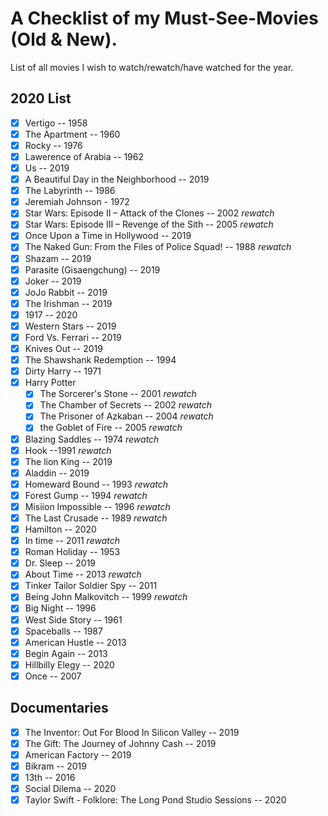 # A Checklist of my Must-See-Movies (Old & New).

List of all movies I wish to watch/rewatch/have watched for the year.

## 2020 List
- [x] Vertigo -- 1958
- [x] The Apartment -- 1960
- [x] Rocky -- 1976
- [x] Lawerence of Arabia -- 1962
- [x] Us -- 2019
- [x] A Beautiful Day in the Neighborhood -- 2019
- [x] The Labyrinth -- 1986
- [x] Jeremiah Johnson - 1972
- [x] Star Wars: Episode II – Attack of the Clones -- 2002 *rewatch*
- [x] Star Wars: Episode III – Revenge of the Sith -- 2005 *rewatch*
- [x] Once Upon a Time in Hollywood -- 2019
- [x] The Naked Gun: From the Files of Police Squad! -- 1988 *rewatch*
- [x] Shazam -- 2019
- [x] Parasite (Gisaengchung) -- 2019
- [x] Joker -- 2019
- [x] JoJo Rabbit -- 2019
- [x] The Irishman -- 2019
- [x] 1917 -- 2020
- [x] Western Stars -- 2019
- [x] Ford Vs. Ferrari -- 2019
- [x] Knives Out -- 2019
- [x] The Shawshank Redemption -- 1994
- [x] Dirty Harry -- 1971
- [x] Harry Potter
  - [x] The Sorcerer's Stone -- 2001 *rewatch*
  - [x] The Chamber of Secrets -- 2002 *rewatch*
  - [x] The Prisoner of Azkaban -- 2004 *rewatch*
  - [x] the Goblet of Fire -- 2005 *rewatch*
- [x] Blazing Saddles -- 1974 *rewatch*
- [x] Hook --1991 *rewatch*
- [x] The lion King -- 2019
- [x] Aladdin -- 2019
- [x] Homeward Bound -- 1993 *rewatch*
- [x] Forest Gump -- 1994 *rewatch*
- [x] Misiion Impossible -- 1996 *rewatch*
- [x] The Last Crusade -- 1989 *rewatch*
- [x] Hamilton -- 2020
- [x] In time -- 2011 *rewatch*
- [x] Roman Holiday -- 1953
- [x] Dr. Sleep -- 2019
- [x] About Time -- 2013 *rewatch*
- [x] Tinker Tailor Soldier Spy -- 2011
- [x] Being John Malkovitch -- 1999 *rewatch*
- [x] Big Night -- 1996
- [x] West Side Story -- 1961
- [x] Spaceballs -- 1987
- [x] American Hustle -- 2013
- [x] Begin Again -- 2013
- [x] Hillbilly Elegy -- 2020
- [x] Once -- 2007

## Documentaries
- [x] The Inventor: Out For Blood In Silicon Valley -- 2019
- [x] The Gift: The Journey of Johnny Cash -- 2019
- [x] American Factory -- 2019
- [x] Bikram -- 2019
- [x] 13th -- 2016
- [x] Social Dilema -- 2020
- [x] Taylor Swift - Folklore: The Long Pond Studio Sessions -- 2020
